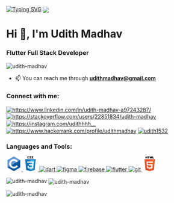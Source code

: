 [![Typing SVG](https://readme-typing-svg.demolab.com?font=Fira+Code&weight=700&size=25&pause=1000&color=F70D0D&vCenter=true&random=false&width=435&lines=Udith+Madhav;Flutter+Full+Stack+Developer)](https://git.io/typing-svg)
<img align="center" width="600" src="https://user-images.githubusercontent.com/74038190/212750155-3ceddfbd-19d3-40a3-87af-8d329c8323c4.gif">
<h1 align="left">Hi 👋, I'm Udith Madhav</h1>
<h3 align="left">Flutter Full Stack Developer</h3>

<p align="left"> <img src="https://komarev.com/ghpvc/?username=udith-madhav&label=Profile%20views&color=0e75b6&style=flat" alt="udith-madhav" /> </p>

- 📫 You can reach me through **udithmadhav@gmail.com**

<h3 align="left">Connect with me:</h3>
<p align="left">
<a href="https://linkedin.com/in/https://www.linkedin.com/in/udith-madhav-a97243287/" target="blank"><img align="center" src="https://raw.githubusercontent.com/rahuldkjain/github-profile-readme-generator/master/src/images/icons/Social/linked-in-alt.svg" alt="https://www.linkedin.com/in/udith-madhav-a97243287/" height="30" width="40" /></a>
<a href="https://stackoverflow.com/users/https://stackoverflow.com/users/22851834/udith-madhav" target="blank"><img align="center" src="https://raw.githubusercontent.com/rahuldkjain/github-profile-readme-generator/master/src/images/icons/Social/stack-overflow.svg" alt="https://stackoverflow.com/users/22851834/udith-madhav" height="30" width="40" /></a>
<a href="https://instagram.com/https://instagram.com/udithhhh__" target="blank"><img align="center" src="https://raw.githubusercontent.com/rahuldkjain/github-profile-readme-generator/master/src/images/icons/Social/instagram.svg" alt="https://instagram.com/udithhhh__" height="30" width="40" /></a>
<a href="https://www.hackerrank.com/https://www.hackerrank.com/profile/udithmadhav" target="blank"><img align="center" src="https://raw.githubusercontent.com/rahuldkjain/github-profile-readme-generator/master/src/images/icons/Social/hackerrank.svg" alt="https://www.hackerrank.com/profile/udithmadhav" height="30" width="40" /></a>
<a href="https://discord.gg/udith1532" target="blank"><img align="center" src="https://raw.githubusercontent.com/rahuldkjain/github-profile-readme-generator/master/src/images/icons/Social/discord.svg" alt="udith1532" height="30" width="40" /></a>
</p>

<h3 align="left">Languages and Tools:</h3>
<p align="left"> <a href="https://www.cprogramming.com/" target="_blank" rel="noreferrer"> <img src="https://raw.githubusercontent.com/devicons/devicon/master/icons/c/c-original.svg" alt="c" width="40" height="40"/> </a> <a href="https://www.w3schools.com/css/" target="_blank" rel="noreferrer"> <img src="https://raw.githubusercontent.com/devicons/devicon/master/icons/css3/css3-original-wordmark.svg" alt="css3" width="40" height="40"/> </a> <a href="https://dart.dev" target="_blank" rel="noreferrer"> <img src="https://www.vectorlogo.zone/logos/dartlang/dartlang-icon.svg" alt="dart" width="40" height="40"/> </a> <a href="https://www.figma.com/" target="_blank" rel="noreferrer"> <img src="https://www.vectorlogo.zone/logos/figma/figma-icon.svg" alt="figma" width="40" height="40"/> </a> <a href="https://firebase.google.com/" target="_blank" rel="noreferrer"> <img src="https://www.vectorlogo.zone/logos/firebase/firebase-icon.svg" alt="firebase" width="40" height="40"/> </a> <a href="https://flutter.dev" target="_blank" rel="noreferrer"> <img src="https://www.vectorlogo.zone/logos/flutterio/flutterio-icon.svg" alt="flutter" width="40" height="40"/> </a> <a href="https://git-scm.com/" target="_blank" rel="noreferrer"> <img src="https://www.vectorlogo.zone/logos/git-scm/git-scm-icon.svg" alt="git" width="40" height="40"/> </a> <a href="https://www.w3.org/html/" target="_blank" rel="noreferrer"> <img src="https://raw.githubusercontent.com/devicons/devicon/master/icons/html5/html5-original-wordmark.svg" alt="html5" width="40" height="40"/> </a> </p>

<p><img align="left" src="https://github-readme-stats.vercel.app/api/top-langs?username=udith-madhav&show_icons=true&locale=en&layout=compact" alt="udith-madhav" /></p>

<p>&nbsp;<img align="center" src="https://github-readme-stats.vercel.app/api?username=udith-madhav&show_icons=true&locale=en" alt="udith-madhav" /></p>

<p><img align="center" src="https://github-readme-streak-stats.herokuapp.com/?user=udith-madhav&" alt="udith-madhav" /></p>
